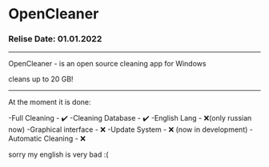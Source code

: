 # OpenCleaner
### Relise Date: 01.01.2022
____
OpenCleaner - is an open source cleaning app for Windows

cleans up to 20 GB!
____
At the moment it is done:

-Full Cleaning - :heavy_check_mark:
-Cleaning Database - :heavy_check_mark:
-English Lang - :x:(only russian now)
-Graphical interface - :x:
-Update System - :x: (now in development)
-Automatic Cleaning - :x:

sorry my english is very bad :(
